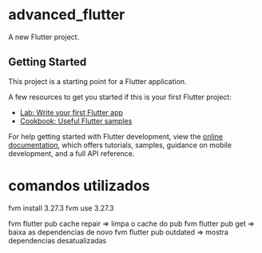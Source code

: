 # advanced_flutter

A new Flutter project.

## Getting Started

This project is a starting point for a Flutter application.

A few resources to get you started if this is your first Flutter project:

- [Lab: Write your first Flutter app](https://docs.flutter.dev/get-started/codelab)
- [Cookbook: Useful Flutter samples](https://docs.flutter.dev/cookbook)

For help getting started with Flutter development, view the
[online documentation](https://docs.flutter.dev/), which offers tutorials,
samples, guidance on mobile development, and a full API reference.

# comandos utilizados
fvm install 3.27.3
fvm use 3.27.3

fvm flutter pub cache repair => limpa o cache do pub
fvm flutter pub get => baixa as dependencias de novo
fvm flutter pub outdated => mostra dependencias desatualizadas
